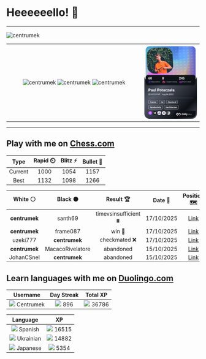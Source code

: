 # Heeeeeello! 👋

----

<div>
    <img
        src="https://komarev.com/ghpvc/?username=centrumek&label=visitors&color=0e75b6&style=flat"
        alt="centrumek"
    />
</div>

<table>
  <tbody>
    <tr>
      <td align="center" width="70%" colspan="2">
        <img 
            src="https://github-readme-stats.vercel.app/api?username=centrumek&show_icons=true&count_private=true&theme=dark&hide_border=true&hide=issues,contribs&bg_color=00000000"
            alt="centrumek"
          />
        <img
            src="https://github-readme-stats.vercel.app/api/top-langs/?username=centrumek&layout=compact&hide_border=true&theme=dark&bg_color=00000000&langs_count=6&exclude_repo=air-statistic-app"
            alt="centrumek"
        />
        <img 
            src="https://github-readme-streak-stats.herokuapp.com?user=centrumek&theme=dark&hide_border=true&background=FFFFFF00"
            alt="centrumek"
        />
      </td>
      <td width="30%" rowspan="2">
        <a href="https://app.daily.dev/centrumek">
          <img
            src="./devcard.png"
            alt="centrumek"
          />
        </a>
      </td>
    </tr>
  </tbody>
</table>

---

## Play with me on [Chess.com](https://www.chess.com/member/centrumek)

<div align="center">
<!--START_SECTION:chessStats-->
<!-- Automatically generated with https://github.com/Balastrong/chess-stats-action -->

| Type | Rapid ⏲️ | Blitz ⚡ | Bullet 🔫 |
|:---:|:---:|:---:|:---:|
| Current | 1000 | 1054 | 1157 |
| Best | 1132 | 1098 | 1266 |

| White ⚪ | Black ⚫ | Result 🏆 | Date 📅 | Position 🗺️ | Type 🕕 |
|:---:|:---:|:---:|:---:|:---:|:---:|
| **centrumek** | santh69 | timevsinsufficient ⏸️ | 17/10/2025 | <a href="http://www.ee.unb.ca/cgi-bin/tervo/fen.pl?select=8/K7/8/1r6/2k5/8/8/8 b - - 15 81">Link</a> | Blitz |
| **centrumek** | frame087 | win 🥇 | 17/10/2025 | <a href="http://www.ee.unb.ca/cgi-bin/tervo/fen.pl?select=8/8/8/K2k4/8/3PQ3/8/8 b - - 0 69">Link</a> | Blitz |
| uzeki777 | **centrumek** | checkmated ❌ | 17/10/2025 | <a href="http://www.ee.unb.ca/cgi-bin/tervo/fen.pl?select=8/p7/8/Rp3pp1/kP6/P5P1/KP1r4/8 b - - 0 41">Link</a> | Blitz |
| **centrumek** | MacacoRivelatore | abandoned  | 15/10/2025 | <a href="http://www.ee.unb.ca/cgi-bin/tervo/fen.pl?select=2k5/1pp2pp1/p3p1p1/3p1nP1/3P1P2/PPB1P1rK/8/8 w - - 2 31">Link</a> | Blitz |
| JohanCSnel | **centrumek** | abandoned  | 15/10/2025 | <a href="http://www.ee.unb.ca/cgi-bin/tervo/fen.pl?select=1n3b1r/4pk2/1n5p/1p1P4/4P3/8/1PQ3PP/R1B2RK1 b - - 1 20">Link</a> | Blitz |

<!--END_SECTION:chessStats-->
</div>

## Learn languages with me on [Duolingo.com](https://www.duolingo.com/profile/Centrumek)

<div align="center">
<!--START_SECTION:duolingoStats-->
<!-- Automatically generated with https://github.com/centrumek/duolingo-readme-stats-->

| Username | Day Streak | Total XP |
|:---:|:---:|:---:|
| <img src="https://raw.githubusercontent.com/centrumek/duolingo-readme-stats/main/assets/duolingo.png" height="12"> Centrumek | <img src="https://raw.githubusercontent.com/centrumek/duolingo-readme-stats/main/assets/streakactive.svg" height="12"> 896 | <img src="https://raw.githubusercontent.com/centrumek/duolingo-readme-stats/main/assets/xp.svg" height="12"> 36786 |

| Language | XP |
|:---:|:---:|
| <img src="https://raw.githubusercontent.com/centrumek/duolingo-readme-stats/main/assets/langs/spanish.svg" height="12"> Spanish | <img src="https://raw.githubusercontent.com/centrumek/duolingo-readme-stats/main/assets/xp.svg" height="12"> 16515 |
| <img src="https://raw.githubusercontent.com/centrumek/duolingo-readme-stats/main/assets/langs/ukrainian.svg" height="12"> Ukrainian | <img src="https://raw.githubusercontent.com/centrumek/duolingo-readme-stats/main/assets/xp.svg" height="12"> 14882 |
| <img src="https://raw.githubusercontent.com/centrumek/duolingo-readme-stats/main/assets/langs/japanese.svg" height="12"> Japanese | <img src="https://raw.githubusercontent.com/centrumek/duolingo-readme-stats/main/assets/xp.svg" height="12"> 5354 |

<!--END_SECTION:duolingoStats-->
</div>
<!--
**centrumek/centrumek** is a ✨ _special_ ✨ repository because its `README.md` (this file) appears on your GitHub profile.

Here are some ideas to get you started:

- 🔭 I’m currently working on ...
- 🌱 I’m currently learning ...
- 👯 I’m looking to collaborate on ...
- 🤔 I’m looking for help with ...
- 💬 Ask me about ...
- 📫 How to reach me: ...
- 😄 Pronouns: ...
- ⚡ Fun fact: ...
-->
